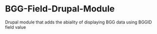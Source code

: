 # BGG-Field-Drupal-Module
Drupal module that adds the abiality of displaying BGG data using BGGID field value
